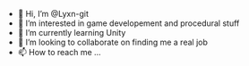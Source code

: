 - 👋 Hi, I’m @Lyxn-git
- 👀 I’m interested in game developement and procedural stuff
- 🌱 I’m currently learning Unity
- 💞️ I’m looking to collaborate on finding me a real job
- 📫 How to reach me ...

<!---
Lyxn-git/Lyxn-git is a ✨ special ✨ repository because its `README.md` (this file) appears on your GitHub profile.
You can click the Preview link to take a look at your changes.
--->
